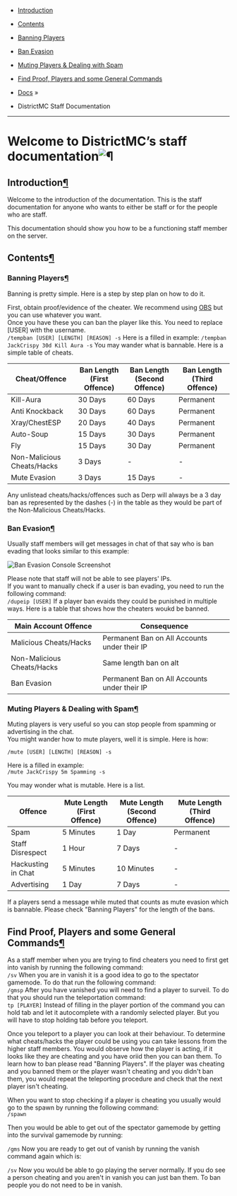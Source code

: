 *   [Introduction](index.html#introduction)
*   [Contents](index.html#contents)
*   [Banning Players](index.html#banning-players)
*   [Ban Evasion](index.html#ban-evasion)
*   [Muting Players & Dealing with Spam](index.html#ban-evasion)
*   [Find Proof, Players and some General Commands](index.html#finding-proof-and-finding-players)

*   [Docs](index.html#document-index) »
*   DistrictMC Staff Documentation

* * *

# Welcome to DistrictMC’s staff documentation![¶](#welcome-to-documentation "Permalink to this headline")


## Introduction[¶](#a-simple-example "Permalink to this headline")

Welcome to the introduction of the documentation. This is the staff documentation for anyone who wants to either be staff or for the people who are staff.

This documentation should show you how to be a functioning staff member on the server.

## Contents[¶](#contents "Permalink to this headline")

### Banning Players[¶](#banning-players "Permalink to this headline")

Banning is pretty simple. Here is a step by step plan on how to do it.

First, obtain proof/evidence of the cheater. We recommend using [OBS](https://obsproject.com/) but you can use whatever you want.  
Once you have these you can ban the player like this. You need to replace [USER] with the username.  
```/tempban [USER] [LENGTH] [REASON] -s```
Here is a filled in example:
```/tempban JackCrispy 30d Kill Aura -s```
You may wander what is bannable. Here is a simple table of cheats.  

| Cheat/Offence                           | Ban Length (First Offence) | Ban Length (Second Offence) | Ban Length (Third Offence) | 
| ----------------------------------- | ------------------------------ | ---------------------------------- | ------------------------------- | 
| Kill-Aura                                    | 30 Days                              | 60 Days                                    | Permanent                           |  
| Anti Knockback                        | 30 Days                              | 60 Days                                    | Permanent                           |  
| Xray/ChestESP                         | 20 Days                              | 40 Days                                    | Permanent                           |  
| Auto-Soup                                | 15 Days                              | 30 Days                                    | Permanent                           |  
| Fly                                             | 15 Days                              | 30 Day                                     | Permanent                            |  
| Non-Malicious Cheats/Hacks  |  3 Days                                | -                                               | -                                            |  
| Mute Evasion                           |  3 Days                                | 15 Days                                   | -                                            |  

Any unlistead cheats/hacks/offences such as Derp will always be a 3 day ban as represented by the dashes (-) in the table as they would be part of the Non-Malicious Cheats/Hacks.  
### Ban Evasion[¶](#ban-evasion "Permalink to this headline")

Usually staff members will get messages in chat of that say who is ban evading that looks similar to this example:

![Ban Evasion Console Screenshot](_images/banevasion-screenshot-console-example.png)

Please note that staff will not be able to see players' IPs.  
If you want to manually check if a user is ban evading, you need to run the following command:  
```/dupeip [USER]```
If a player ban evaids they could be punished in multiple ways. Here is a table that shows how the cheaters woukd be banned.  

| Main Account Offence              | Consequence                                                     |  
| ----------------------------------- | ----------------------------------------------------- |  
| Malicious Cheats/Hacks           | Permanent Ban on All Accounts under their IP |  
| Non-Malicious Cheats/Hacks   | Same length ban on alt                                      |  
| Ban Evasion                              | Permanent Ban on All Accounts under their IP |  

### Muting Players & Dealing with Spam[¶](#settings "Permalink to this headline")

Muting players is very useful so you can stop people from spamming or advertising in the chat.  
You might wander how to mute players, well it is simple. Here is how:  

```/mute [USER] [LENGTH] [REASON] -s```

Here is a filled in example:  
```/mute JackCrispy 5m Spamming -s```

You may wonder what is mutable. Here is a list.  

| Offence                                     | Mute Length (First Offence) | Mute Length (Second Offence) | Mute Length (Third Offence) | 
| ----------------------------------- | ------------------------------- | ----------------------------------- | -------------------------------- | 
| Spam                                        | 5 Minutes                             | 1 Day                                        | Permanent                            |  
| Staff Disrespect                        | 1 Hour                                  | 7 Days                                      | -                                            |  
| Hackusting in Chat                   | 5 Minutes                             | 10 Minutes                               | -                                            |  
| Advertising                                | 1 Day                                   | 7 Days                                      | -                                            |  

If a players send a message while muted that counts as mute evasion which is bannable. Please check "Banning Players" for the length of the bans.  

## Find Proof, Players and some General Commands[¶](#finding-proof-and-finding-players "Permalink to this headline")

As a staff member when you are trying to find cheaters you need to first get into vanish by running the following command:  
```/sv```
When you are in vanish it is a good idea to go to the spectator gamemode. To do that run the following command:  
```/gmsp```
After you have vanished you will need to find a player to surveil. To do that you should run the teleportation command:  
```tp [PLAYER]```
Instead of filling in the player portion of the command you can hold tab and let it autocomplete with a randomly selected player. But you will have to stop holding tab before you teleport.  

Once you teleport to a player you can look at their behaviour. To determine what cheats/hacks the player could be using you can take lessons from the higher staff members. You would observe how the player is acting, if it looks like they are cheating and you have oriid then you can ban them. To learn how to ban please read "Banning Players". If the player was cheating and you banned them or the player wasn't cheating and you didn't ban them, you would repeat the teleporting procedure and check that the next player isn't cheating.  

When you want to stop checking if a player is cheating you usually would go to the spawn by running the following command:  
```/spawn```

Then you would be able to get out of the spectator gamemode by getting into the survival gamemode by running:  

```/gms```
Now you are ready to get out of vanish by running the vanish command again which is:  

```/sv```
Now you would be able to go playing the server normally. If you do see a person cheating and you aren't in vanish you can just ban them. To ban people you do not need to be in vanish.  
